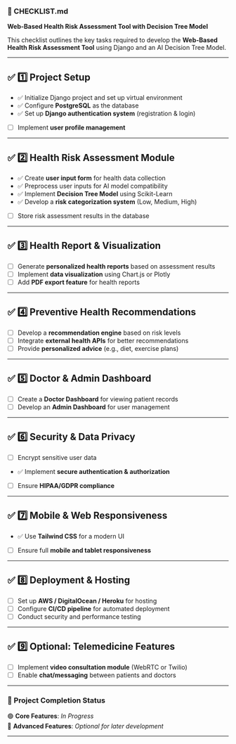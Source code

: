 
### **📌 CHECKLIST.md**  
**Web-Based Health Risk Assessment Tool with Decision Tree Model**  

This checklist outlines the key tasks required to develop the **Web-Based Health Risk Assessment Tool** using Django and an AI Decision Tree Model.  

---

## ✅ **1️⃣ Project Setup**  
-  ✅  Initialize Django project and set up virtual environment  
-  ✅  Configure **PostgreSQL** as the database  
-  ✅  Set up **Django authentication system** (registration & login)  
- [ ] Implement **user profile management**  

---

## ✅ **2️⃣ Health Risk Assessment Module**  
-  ✅  Create **user input form** for health data collection  
-  ✅  Preprocess user inputs for AI model compatibility  
-  ✅  Implement **Decision Tree Model** using Scikit-Learn  
-  ✅  Develop a **risk categorization system** (Low, Medium, High)  
- [ ] Store risk assessment results in the database  

---

## ✅ **3️⃣ Health Report & Visualization**  
- [ ] Generate **personalized health reports** based on assessment results  
- [ ] Implement **data visualization** using Chart.js or Plotly  
- [ ] Add **PDF export feature** for health reports  

---

## ✅ **4️⃣ Preventive Health Recommendations**  
- [ ] Develop a **recommendation engine** based on risk levels  
- [ ] Integrate **external health APIs** for better recommendations  
- [ ] Provide **personalized advice** (e.g., diet, exercise plans)  

---

## ✅ **5️⃣ Doctor & Admin Dashboard**  
- [ ] Create a **Doctor Dashboard** for viewing patient records  
- [ ] Develop an **Admin Dashboard** for user management  

---

## ✅ **6️⃣ Security & Data Privacy**  
- [ ] Encrypt sensitive user data  
-  ✅  Implement **secure authentication & authorization**  
- [ ] Ensure **HIPAA/GDPR compliance**  

---

## ✅ **7️⃣ Mobile & Web Responsiveness**  
-  ✅  Use **Tailwind CSS** for a modern UI  
- [ ] Ensure full **mobile and tablet responsiveness**  

---

## ✅ **8️⃣ Deployment & Hosting**  
- [ ] Set up **AWS / DigitalOcean / Heroku** for hosting  
- [ ] Configure **CI/CD pipeline** for automated deployment  
- [ ] Conduct security and performance testing  

---

## ✅ **9️⃣ Optional: Telemedicine Features**  
- [ ] Implement **video consultation module** (WebRTC or Twilio)  
- [ ] Enable **chat/messaging** between patients and doctors  

---

### **🚀 Project Completion Status**  
🟢 **Core Features**: *In Progress*  
🔵 **Advanced Features**: *Optional for later development*  

---
